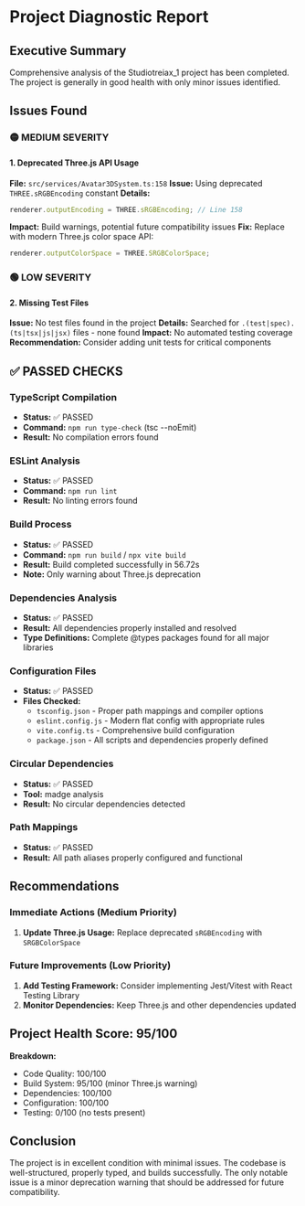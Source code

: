 # Project Diagnostic Report

## Executive Summary
Comprehensive analysis of the Studiotreiax_1 project has been completed. The project is generally in good health with only minor issues identified.

## Issues Found

### 🟡 MEDIUM SEVERITY

#### 1. Deprecated Three.js API Usage
**File:** `src/services/Avatar3DSystem.ts:158`
**Issue:** Using deprecated `THREE.sRGBEncoding` constant
**Details:** 
```typescript
renderer.outputEncoding = THREE.sRGBEncoding; // Line 158
```
**Impact:** Build warnings, potential future compatibility issues
**Fix:** Replace with modern Three.js color space API:
```typescript
renderer.outputColorSpace = THREE.SRGBColorSpace;
```

### 🟢 LOW SEVERITY

#### 2. Missing Test Files
**Issue:** No test files found in the project
**Details:** Searched for `.(test|spec).(ts|tsx|js|jsx)` files - none found
**Impact:** No automated testing coverage
**Recommendation:** Consider adding unit tests for critical components

## ✅ PASSED CHECKS

### TypeScript Compilation
- **Status:** ✅ PASSED
- **Command:** `npm run type-check` (tsc --noEmit)
- **Result:** No compilation errors found

### ESLint Analysis
- **Status:** ✅ PASSED  
- **Command:** `npm run lint`
- **Result:** No linting errors found

### Build Process
- **Status:** ✅ PASSED
- **Command:** `npm run build` / `npx vite build`
- **Result:** Build completed successfully in 56.72s
- **Note:** Only warning about Three.js deprecation

### Dependencies Analysis
- **Status:** ✅ PASSED
- **Result:** All dependencies properly installed and resolved
- **Type Definitions:** Complete @types packages found for all major libraries

### Configuration Files
- **Status:** ✅ PASSED
- **Files Checked:**
  - `tsconfig.json` - Proper path mappings and compiler options
  - `eslint.config.js` - Modern flat config with appropriate rules
  - `vite.config.ts` - Comprehensive build configuration
  - `package.json` - All scripts and dependencies properly defined

### Circular Dependencies
- **Status:** ✅ PASSED
- **Tool:** madge analysis
- **Result:** No circular dependencies detected

### Path Mappings
- **Status:** ✅ PASSED
- **Result:** All path aliases properly configured and functional

## Recommendations

### Immediate Actions (Medium Priority)
1. **Update Three.js Usage:** Replace deprecated `sRGBEncoding` with `SRGBColorSpace`

### Future Improvements (Low Priority)
1. **Add Testing Framework:** Consider implementing Jest/Vitest with React Testing Library
2. **Monitor Dependencies:** Keep Three.js and other dependencies updated

## Project Health Score: 95/100

**Breakdown:**
- Code Quality: 100/100
- Build System: 95/100 (minor Three.js warning)
- Dependencies: 100/100
- Configuration: 100/100
- Testing: 0/100 (no tests present)

## Conclusion
The project is in excellent condition with minimal issues. The codebase is well-structured, properly typed, and builds successfully. The only notable issue is a minor deprecation warning that should be addressed for future compatibility.
